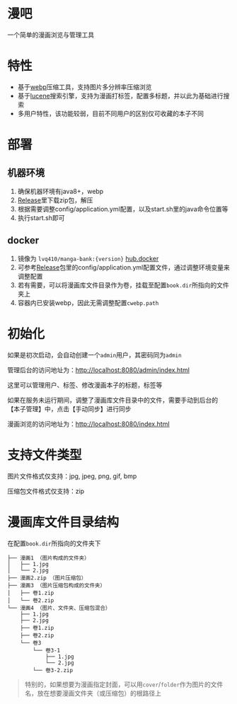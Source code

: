 # 漫吧

一个简单的漫画浏览与管理工具

# 特性
* 基于[webp](https://developers.google.com/speed/webp)压缩工具，支持图片多分辨率压缩浏览
* 基于[lucene](https://github.com/apache/lucene)搜索引擎，支持为漫画打标签，配置多标题，并以此为基础进行搜索
* 多用户特性，该功能较弱，目前不同用户的区别仅可收藏的本子不同

# 部署
## 机器环境
1. 确保机器环境有java8+，webp
1. [Release](https://github.com/lvq410/MangaBank/releases)里下载zip包，解压
1. 根据需要调整config/application.yml配置，以及start.sh里的java命令位置等
1. 执行start.sh即可

## docker
1. 镜像为 `lvq410/manga-bank:{version}` [hub.docker](https://hub.docker.com/r/lvq410/manga-bank)
1. 可参考[Release](https://github.com/lvq410/MangaBank/releases)包里的config/application.yml配置文件，通过调整环境变量来调整配置
1. 若有需要，可以将漫画库文件目录作为卷，挂载至配置`book.dir`所指向的文件夹上
1. 容器内已安装webp，因此无需调整配置`cwebp.path`

# 初始化

如果是初次启动，会自动创建一个`admin`用户，其密码同为`admin`

管理后台的访问地址为：[http://localhost:8080/admin/index.html](http://localhost:8080/admin/index.html)

这里可以管理用户、标签、修改漫画本子的标题，标签等

如果在服务未运行期间，调整了漫画库文件目录中的文件，需要手动到后台的 【本子管理】中，点击【手动同步】进行同步

漫画浏览的访问地址为：[http://localhost:8080/index.html](http://localhost:8080/index.html)

# 支持文件类型

图片文件格式仅支持：jpg, jpeg, png, gif, bmp

压缩包文件格式仅支持：zip

# 漫画库文件目录结构

在配置`book.dir`所指向的文件夹下

```
├── 漫画1 （图片构成的文件夹）
│   ├── 1.jpg
│   └── 2.jpg
├── 漫画2.zip （图片压缩包）
├── 漫画3 （图片压缩包构成的文件夹）
│   ├── 卷1.zip
│   └── 卷2.zip
└── 漫画4 （图片、文件夹、压缩包混合）
    ├── 1.jpg
    ├── 2.jpg
    ├── 卷1.zip
    ├── 卷2.zip
    └── 卷3
        └── 卷3-1
            ├── 1.jpg
            └── 2.jpg
        └── 卷3-2.zip
```

> 特别的，如果想要为漫画指定封面，可以用`cover`/`folder`作为图片的文件名，放在想要漫画文件夹（或压缩包）的根路径上
